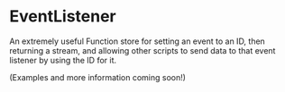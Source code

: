 EventListener
=============

An extremely useful Function store for setting an event to an ID, then returning a stream,
and allowing other scripts to send data to that event listener by using the ID for it.

(Examples and more information coming soon!)